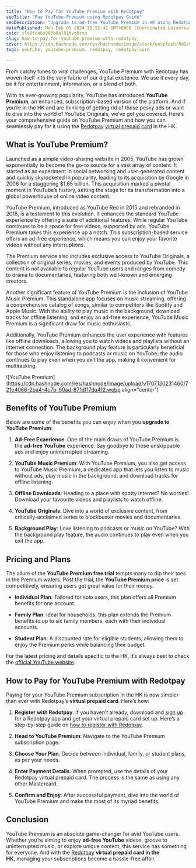 ```yaml
---
title: "How to Pay for YouTube Premium with Redotpay"
seoTitle: "Pay YouTube Premium using Redotpay Guide"
seoDescription: "Upgrade to ad-free YouTube Premium in HK using Redotpay's virtual prepaid card. Enjoy exclusive content, offline downloads, and YouTube Music Premium"
datePublished: Mon Feb 05 2024 10:52:42 GMT+0000 (Coordinated Universal Time)
cuid: cls8tca6s000b0al816vq8cxa
slug: how-to-pay-for-youtube-premium-with-redotpay
cover: https://cdn.hashnode.com/res/hashnode/image/stock/unsplash/NmGzVG5Wsg8/upload/57680bc8bf9d5f0145b922e25f3bb9ba.jpeg
tags: youtube, youtube-premium, redotpay, redotpay-card

---
```


From catchy tunes to viral challenges, YouTube Premium with Redotpay has woven itself into the very fabric of our digital existence. We use it every day, be it for entertainment, information, or a blend of both.

With its ever-growing popularity, YouTube has introduced **YouTube Premium**, an enhanced, subscription-based version of the platform. And if you’re in the HK and are thinking of getting rid of those pesky ads or want to dive into the world of YouTube Originals, we’ve got you covered. Here’s your comprehensive guide on YouTube Premium and how you can seamlessly pay for it using the [Redotpay](https://link.dollarpesa.com/pkee7) [virtual prepaid card](https://dollarpesa.com/redotpay-card-review-2024/) in the HK.

## **What is YouTube Premium?**

Launched as a simple video-sharing website in 2005, YouTube has grown exponentially to become the go-to source for a vast array of content. It started as an experiment in social networking and user-generated content and quickly skyrocketed in popularity, leading to its acquisition by Google in 2006 for a staggering $1.65 billion. This acquisition marked a pivotal moment in YouTube’s history, setting the stage for its transformation into a global powerhouse of online video content.

YouTube Premium, introduced as YouTube Red in 2015 and rebranded in 2018, is a testament to this evolution. It enhances the standard YouTube experience by offering a suite of additional features. While regular YouTube continues to be a space for free videos, supported by ads, YouTube Premium takes this experience up a notch. This subscription-based service offers an ad-free experience, which means you can enjoy your favorite videos without any interruptions.

The Premium service also includes exclusive access to YouTube Originals, a collection of original series, movies, and events produced by YouTube. This content is not available to regular YouTube users and ranges from comedy to drama to documentaries, featuring both well-known and emerging creators.

Another significant feature of YouTube Premium is the inclusion of YouTube Music Premium. This standalone app focuses on music streaming, offering a comprehensive catalog of songs, similar to competitors like Spotify and Apple Music. With the ability to play music in the background, download tracks for offline listening, and enjoy an ad-free experience, YouTube Music Premium is a significant draw for music enthusiasts.

Additionally, YouTube Premium enhances the user experience with features like offline downloads, allowing you to watch videos and playlists without an internet connection. The background play feature is particularly beneficial for those who enjoy listening to podcasts or music on YouTube; the audio continues to play even when you exit the app, making it convenient for multitasking.

![YouTube Premium](https://cdn.hashnode.com/res/hashnode/image/upload/v1707130231460/721e4066-2ba4-4c7b-90ad-871df17da412.webp align="center")

## **Benefits of YouTube Premium**

Below are some of the benefits you can enjoy when you **upgrade to YouTube Premium**:

1. **Ad-Free Experience**: One of the main draws of YouTube Premium is the **ad-free YouTube** experience. Say goodbye to those unskippable ads and enjoy uninterrupted streaming.
    
2. **YouTube Music Premium**: With YouTube Premium, you also get access to YouTube Music Premium, a dedicated app that lets you listen to music without ads, play music in the background, and download tracks for offline listening.
    
3. **Offline Downloads**: Heading to a place with spotty internet? No worries! Download your favourite videos and playlists to watch offline.
    
4. **YouTube Originals**: Dive into a world of exclusive content, from critically-acclaimed series to blockbuster movies and documentaries.
    
5. **Background Play**: Love listening to podcasts or music on YouTube? With the background play feature, the audio continues to play even when you exit the app.
    

## **Pricing and Plans**

The allure of the **YouTube Premium free trial** tempts many to dip their toes in the Premium waters. Post the trial, the **YouTube Premium price** is set competitively, ensuring users get great value for their money.

* **Individual Plan**: Tailored for solo users, this plan offers all Premium benefits for one account.
    
* **Family Plan**: Ideal for households, this plan extends the Premium benefits to up to six family members, each with their individual accounts.
    
* **Student Plan**: A discounted rate for eligible students, allowing them to enjoy the Premium perks while balancing their budget.
    

For the latest pricing and details specific to the HK, it’s always best to check the [official YouTube website](https://www.youtube.com/premium).

## **How to Pay for YouTube Premium with Redotpay**

Paying for your YouTube Premium subscription in the HK is now simpler than ever with Redotpay’s **virtual prepaid card**. Here’s how:

1. **Register with Redotpay**: If you haven’t already, download and [sign up](https://link.dollarpesa.com/pkee7) for a Redotpay app and get your virtual prepaid card set up. Here’s a step-by-step guide on [how to register with Redotpay](https://dollarpesa.com/support/how-can-i-create-a-redotpay-account/).
    
2. **Head to YouTube Premium**: Navigate to the YouTube Premium subscription page.
    
3. **Choose Your Plan**: Decide between individual, family, or student plans, as per your needs.
    
4. **Enter Payment Details**: When prompted, use the details of your Redotpay virtual prepaid card. The process is the same as using any other Mastercard.
    
5. **Confirm and Enjoy**: After successful payment, dive into the world of YouTube Premium and make the most of its myriad benefits.
    

## **Conclusion**

YouTube Premium is an absolute game-changer for avid YouTube users. Whether you’re aiming to enjoy **ad-free YouTube** videos, groove to uninterrupted music, or explore unique content, this service has something for everyone. And with the [Redotpay](https://link.dollarpesa.com/pkee7) **virtual prepaid card in the HK**, managing your subscriptions become a hassle-free affair.